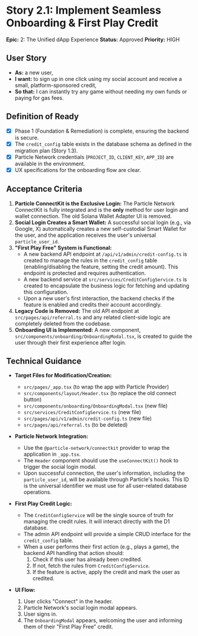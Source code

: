 # Story 2.1: Implement Seamless Onboarding & First Play Credit

**Epic:** 2: The Unified dApp Experience
**Status:** Approved
**Priority:** HIGH

## User Story
- **As:** a new user,
- **I want:** to sign up in one click using my social account and receive a small, platform-sponsored credit,
- **So that:** I can instantly try any game without needing my own funds or paying for gas fees.

## Definition of Ready
- [x] Phase 1 (Foundation & Remediation) is complete, ensuring the backend is secure.
- [x] The `credit_config` table exists in the database schema as defined in the migration plan (Story 1.3).
- [x] Particle Network credentials (`PROJECT_ID`, `CLIENT_KEY`, `APP_ID`) are available in the environment.
- [x] UX specifications for the onboarding flow are clear.

## Acceptance Criteria
1.  **Particle ConnectKit is the Exclusive Login:** The Particle Network ConnectKit is fully integrated and is the **only** method for user login and wallet connection. The old Solana Wallet Adapter UI is removed.
2.  **Social Login Creates a Smart Wallet:** A successful social login (e.g., via Google, X) automatically creates a new self-custodial Smart Wallet for the user, and the application receives the user's universal `particle_user_id`.
3.  **"First Play Free" System is Functional:**
    -   A new backend API endpoint at `/api/v1/admin/credit-config.ts` is created to manage the rules in the `credit_config` table (enabling/disabling the feature, setting the credit amount). This endpoint is protected and requires authentication.
    -   A new backend service at `src/services/CreditConfigService.ts` is created to encapsulate the business logic for fetching and updating this configuration.
    -   Upon a new user's first interaction, the backend checks if the feature is enabled and credits their account accordingly.
4.  **Legacy Code is Removed:** The old API endpoint at `src/pages/api/referral.ts` and any related client-side logic are completely deleted from the codebase.
5.  **Onboarding UI is Implemented:** A new component, `src/components/onboarding/OnboardingModal.tsx`, is created to guide the user through their first experience after login.

## Technical Guidance

-   **Target Files for Modification/Creation:**
    -   `src/pages/_app.tsx` (to wrap the app with Particle Provider)
    -   `src/components/layout/Header.tsx` (to replace the old connect button)
    -   `src/components/onboarding/OnboardingModal.tsx` (new file)
    -   `src/services/CreditConfigService.ts` (new file)
    -   `src/pages/api/v1/admin/credit-config.ts` (new file)
    -   `src/pages/api/referral.ts` (to be deleted)

-   **Particle Network Integration:**
    -   Use the `@particle-network/connectkit` provider to wrap the application in `_app.tsx`.
    -   The `Header` component should use the `useConnectKit()` hook to trigger the social login modal.
    -   Upon successful connection, the user's information, including the `particle_user_id`, will be available through Particle's hooks. This ID is the universal identifier we must use for all user-related database operations.

-   **First Play Credit Logic:**
    -   The `CreditConfigService` will be the single source of truth for managing the credit rules. It will interact directly with the D1 database.
    -   The admin API endpoint will provide a simple CRUD interface for the `credit_config` table.
    -   When a user performs their first action (e.g., plays a game), the backend API handling that action should:
        1.  Check if this user has already been credited.
        2.  If not, fetch the rules from `CreditConfigService`.
        3.  If the feature is active, apply the credit and mark the user as credited.

-   **UI Flow:**
    1.  User clicks "Connect" in the header.
    2.  Particle Network's social login modal appears.
    3.  User signs in.
    4.  The `OnboardingModal` appears, welcoming the user and informing them of their "First Play Free" credit.
